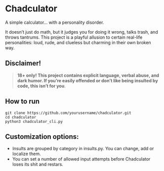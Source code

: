 # Chadculator

A simple calculator... with a personality disorder.

It doesn’t just do math, but it judges you for doing it wrong, talks trash, and throws tantrums.
This project is a playful allusion to certain real-life personalities: loud, rude, and clueless but charming in their own broken way.

## Disclaimer!

> **18+ only! This project contains explicit language, verbal abuse, and dark humor.
> If you’re easily offended or don’t like being insulted by code, this isn’t for you**.


## How to run

```
git clone https://github.com/yourusername/chadculator.git
cd chadculator
python3 chadculator_cli.py
```
## Customization options:
- Insults are grouped by category in insults.py. You can change, add or localize them.
- You can set a number of allowed input attempts before Chadculator loses its shit and restars.